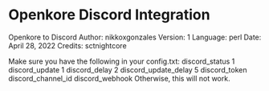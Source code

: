 
# Openkore Discord Integration
Openkore to Discord
Author: nikkoxgonzales
Version: 1
Language: perl
Date: April 28, 2022
Credits: sctnightcore

Make sure you have the following in your config.txt:
discord_status 1
discord_update 1
discord_delay 2
discord_update_delay 5
discord_token 
discord_channel_id
discord_webhook
Otherwise, this will not work.
